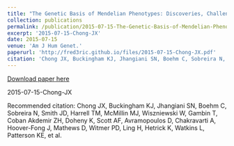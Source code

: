 ```yaml
---
title: "The Genetic Basis of Mendelian Phenotypes: Discoveries, Challenges, and Opportunities."
collection: publications
permalink: /publication/2015-07-15-The-Genetic-Basis-of-Mendelian-Phenotypes:-Discoveries,-Challenges,-and-Opportunities.
excerpt: '2015-07-15-Chong-JX'
date: 2015-07-15
venue: 'Am J Hum Genet.'
paperurl: 'http://fred3ric.github.io/files/2015-07-15-Chong-JX.pdf'
citation: 'Chong JX, Buckingham KJ, Jhangiani SN, Boehm C, Sobreira N, Smith JD, Harrell TM, McMillin MJ, Wiszniewski W, Gambin T, Coban Akdemir ZH, Doheny K, Scott AF, Avramopoulos D, Chakravarti A, Hoover-Fong J, Mathews D, Witmer PD, Ling H, Hetrick K, Watkins L, Patterson KE, et al.'
---
```


<a href='http://fred3ric.github.io/files/2015-07-15-Chong-JX.pdf'>Download paper here</a>

2015-07-15-Chong-JX

Recommended citation: Chong JX, Buckingham KJ, Jhangiani SN, Boehm C, Sobreira N, Smith JD, Harrell TM, McMillin MJ, Wiszniewski W, Gambin T, Coban Akdemir ZH, Doheny K, Scott AF, Avramopoulos D, Chakravarti A, Hoover-Fong J, Mathews D, Witmer PD, Ling H, Hetrick K, Watkins L, Patterson KE, et al.